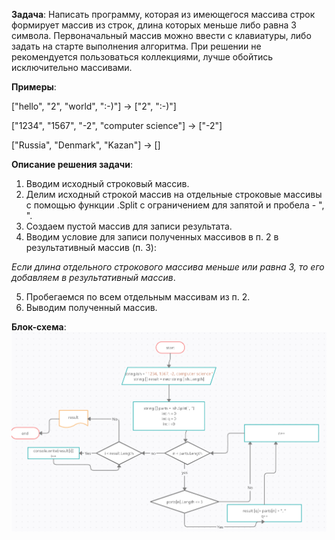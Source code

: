 **Задача**: Написать программу, которая из имеющегося массива строк формирует массив из строк, длина которых меньше либо равна 3 символа. Первоначальный массив можно ввести с клавиатуры, либо задать на старте выполнения алгоритма. При решении не рекомендуется пользоваться коллекциями, лучше обойтись исключительно массивами.

**Примеры**:

["hello", "2", "world", ":-)"] -> ["2", ":-)"]

["1234", "1567", "-2", "computer science"] -> ["-2"]

["Russia", "Denmark", "Kazan"] -> []


**Описание решения задачи**:
1. Вводим исходный строковый массив.
2. Делим исходный строкой массив на отдельные строковые массивы с помощью функции .Split с ограничением для запятой и пробела - ",  ".
3. Создаем пустой массив для записи результата.
4. Вводим условие для записи полученных массивов в п. 2 в результативный массив (п. 3):

*Если длина отдельного строкового массива меньше или равна 3, то его добавляем в результативный массив*.

5. Пробегаемся по всем отдельным массивам из п. 2.
6. Выводим полученный массив.

**Блок-схема**:
![errore](%D0%91%D0%BB%D0%BE%D0%BA-%D1%81%D1%85%D0%B5%D0%BC%D0%B0.PNG)
